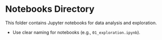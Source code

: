 # Notebooks Directory

This folder contains Jupyter notebooks for data analysis and exploration.

- Use clear naming for notebooks (e.g., `01_exploration.ipynb`).

